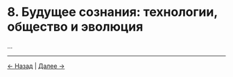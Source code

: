 # 8. Будущее сознания: технологии, общество и эволюция

...

---
<div class="navigation-links">
<a href="07_Перспективы_и_этические_последствия.md" class="nav-link prev-link">← Назад</a> | <a href="09_Открытые_вопросы.md" class="nav-link next-link">Далее →</a>
</div>
